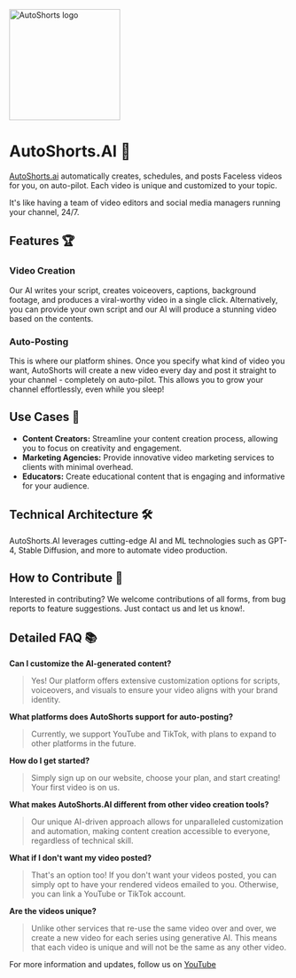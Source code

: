 <img alt="AutoShorts logo" src="https://autoshorts.ai/images/LogoGradient.png" width="200px" height="200px">

# AutoShorts.AI 🚀
[AutoShorts.ai](https://autoshorts.ai/) automatically creates, schedules, and posts Faceless videos for you, on auto-pilot. Each video is unique and customized to your topic.

It's like having a team of video editors and social media managers running your channel, 24/7.

## Features 🏆

### Video Creation
Our AI writes your script, creates voiceovers, captions, background footage, and produces a viral-worthy video in a single click. Alternatively, you can provide your own script and our AI will produce a stunning video based on the contents.

### Auto-Posting
This is where our platform shines. Once you specify what kind of video you want, AutoShorts will create a new video every day and post it straight to your channel - completely on auto-pilot. This allows you to grow your channel effortlessly, even while you sleep!

## Use Cases 🌟
- **Content Creators:** Streamline your content creation process, allowing you to focus on creativity and engagement.
- **Marketing Agencies:** Provide innovative video marketing services to clients with minimal overhead.
- **Educators:** Create educational content that is engaging and informative for your audience.

## Technical Architecture 🛠
AutoShorts.AI leverages cutting-edge AI and ML technologies such as GPT-4, Stable Diffusion, and more to automate video production.

## How to Contribute 🤝
Interested in contributing? We welcome contributions of all forms, from bug reports to feature suggestions. Just contact us and let us know!.

## Detailed FAQ 📚
**Can I customize the AI-generated content?**
> Yes! Our platform offers extensive customization options for scripts, voiceovers, and visuals to ensure your video aligns with your brand identity.

**What platforms does AutoShorts support for auto-posting?**
> Currently, we support YouTube and TikTok, with plans to expand to other platforms in the future.

**How do I get started?**
> Simply sign up on our website, choose your plan, and start creating! Your first video is on us.

**What makes AutoShorts.AI different from other video creation tools?**
> Our unique AI-driven approach allows for unparalleled customization and automation, making content creation accessible to everyone, regardless of technical skill.

**What if I don't want my video posted?**
> That's an option too! If you don't want your videos posted, you can simply opt to have your rendered videos emailed to you. Otherwise, you can link a YouTube or TikTok account.

**Are the videos unique?**
> Unlike other services that re-use the same video over and over, we create a new video for each series using generative AI. This means that each video is unique and will not be the same as any other video.

For more information and updates, follow us on [YouTube](https://www.youtube.com/@autoshortsapp)

